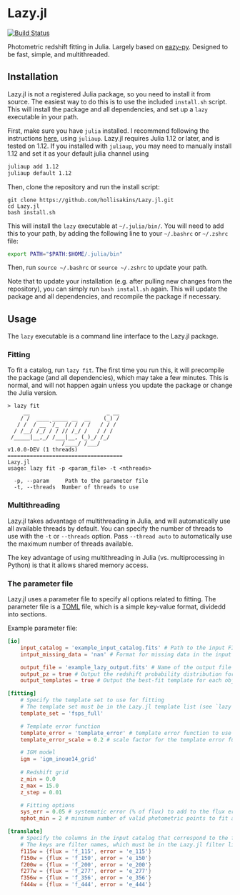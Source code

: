 # Lazy.jl

[![Build Status](https://github.com/hollisakins/Lazy.jl/actions/workflows/CI.yml/badge.svg?branch=main)](https://github.com/hollisakins/Lazy.jl/actions/workflows/CI.yml?query=branch%3Amain)

Photometric redshift fitting in Julia. Largely based on [eazy-py](https://github.com/gbrammer/eazy-py). Designed to be fast, simple, and multithreaded. 

## Installation 

Lazy.jl is not a registered Julia package, so you need to install it from source.
The easiest way to do this is to use the included `install.sh` script. 
This will install the package and all dependencies, and set up a `lazy` executable in your path.

First, make sure you have `julia` installed. I recommend following the instructions [here](https://julialang.org/install/), using `juliaup`. 
Lazy.jl requires Julia 1.12 or later, and is tested on 1.12. If you installed with `juliaup`, you may need to manually install 1.12 and set it as your default julia channel using
```bash
juliaup add 1.12
juliaup default 1.12
```

Then, clone the repository and run the install script:
```
git clone https://github.com/hollisakins/Lazy.jl.git
cd Lazy.jl
bash install.sh
```
This will install the `lazy` executable at `~/.julia/bin/`. You will need to add this to your path, by adding the following line to your `~/.bashrc` or `~/.zshrc` file:
```bash
export PATH="$PATH:$HOME/.julia/bin"
```
Then, run `source ~/.bashrc` or `source ~/.zshrc` to update your path.

Note that to update your installation (e.g. after pulling new changes from the repository), you can simply run `bash install.sh` again. This will update the package and all dependencies, and recompile the package if necessary.

## Usage

The `lazy` executable is a command line interface to the Lazy.jl package.

### Fitting

To fit a catalog, run `lazy fit`. The first time you run this, it will precompile the package (and all dependencies), which may take a few minutes. This is normal, and will not happen again unless you update the package or change the Julia version.
```
> lazy fit 
     __                        _ __
    / /  ____ _____ __  __    (_) /
   / /  / __ `/_  // / / /   / / /
  / /__/ /_/ / / // /_/ /   / / /
 /_____|__,_/ /___|__, (_)_/ /_/
                 /____/ /___/
v1.0.0-DEV (1 threads)
====================================
Lazy.jl
usage: lazy fit -p <param_file> -t <nthreads>

  -p, --param     Path to the parameter file
  -t, --threads  Number of threads to use

```

### Multithreading 

Lazy.jl takes advantage of multithreading in Julia, and will automatically use all available threads by default.
You can specify the number of threads to use with the `-t` or `--threads` option. 
Pass `--thread auto` to automatically use the maximum number of threads available. 

The key advantage of using multithreading in Julia (vs. multiprocessing in Python) is that it allows shared memory access. 

### The parameter file

Lazy.jl uses a parameter file to specify all options related to fitting. 
The parameter file is a [TOML](https://toml.io/en/) file, which is a simple key-value format, dividedd into sections. 

Example parameter file:
```toml
[io]
    input_catalog = 'example_input_catalog.fits' # Path to the input FITS catalog
    intput_missing_data = 'nan' # Format for missing data in the input catalog (e.g. 'nan' or -99) (currently not implemented)

    output_file = 'example_lazy_output.fits' # Name of the output file (with extension)
    output_pz = true # Output the redshift probability distribution for each object
    output_templates = true # Output the best-fit template for each object

[fitting]
    # Specify the template set to use for fitting
    # The template set must be in the Lazy.jl template list (see `lazy list-templates`)
    template_set = 'fsps_full' 

    # Template error function 
    template_error = 'template_error' # template error function to use
    template_error_scale = 0.2 # scale factor for the template error function

    # IGM model
    igm = 'igm_inoue14_grid' 
    
    # Redshift grid
    z_min = 0.0 
    z_max = 15.0
    z_step = 0.01

    # Fitting options
    sys_err = 0.05 # systematic error (% of flux) to add to the flux errors
    nphot_min = 2 # minimum number of valid photometric points to fit an object

[translate]
    # Specify the columns in the input catalog that correspond to the flux and error for each filter
    # The keys are filter names, which must be in the Lazy.jl filter list (see `lazy list-filters`)
    f115w = {flux = 'f_115', error = 'e_115'}
    f150w = {flux = 'f_150', error = 'e_150'}
    f200w = {flux = 'f_200', error = 'e_200'}
    f277w = {flux = 'f_277', error = 'e_277'}
    f356w = {flux = 'f_356', error = 'e_356'}
    f444w = {flux = 'f_444', error = 'e_444'}
```


